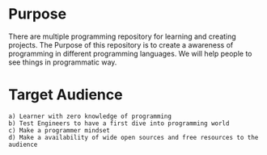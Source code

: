 # Purpose
There are multiple programming repository for learning and creating  projects. The Purpose of this repository is to create a awareness of programming in different programming languages. We will help people to see things in programmatic way.

# Target Audience
    a) Learner with zero knowledge of programming
    b) Test Engineers to have a first dive into programming world
    c) Make a programmer mindset
    d) Make a availability of wide open sources and free resources to the audience
